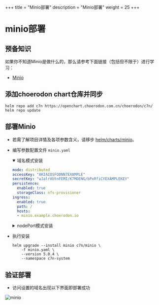 +++
title = "Minio部署"
description = "Minio部署"
weight = 25
+++

# minio部署

## 预备知识

如果你不知道Minio是做什么的，那么请参考下面链接（包括但不限于）进行学习：

- [Minio](https://github.com/minio/minio#minio-quickstart-guide)

## 添加choerodon chart仓库并同步

```shell
helm repo add c7n https://openchart.choerodon.com.cn/choerodon/c7n/
helm repo update
```

## 部署Minio

- 若需了解项目详情及各项参数含义，请移步 [helm/charts/minio](https://github.com/helm/charts/tree/master/stable/minio#minio)。
- 编写参数配置文件 `minio.yaml`
  
    <details open><summary>域名模式安装</summary>

    ```yaml
    mode: distributed
    accessKey: "AKIAIOSFODNN7EXAMPLE"
    secretKey: "wJalrXUtnFEMI/K7MDENG/bPxRfiCYEXAMPLEKEY"
    persistence:
      enabled: true
      storageClass: nfs-provisioner
    ingress:
      enabled: true
      path: /
      hosts:
      - minio.example.choerodon.io
    ```

    </details>

    <details><summary>nodePort模式安装</summary>

    ```yaml
    mode: distributed
    accessKey: "AKIAIOSFODNN7EXAMPLE"
    secretKey: "wJalrXUtnFEMI/K7MDENG/bPxRfiCYEXAMPLEKEY"
    persistence:
      enabled: true
      storageClass: nfs-provisioner
    service:
      type: NodePort
      nodePort: 30006
    ```

    </details>
- 执行安装

    ```shell
    helm upgrade --install minio c7n/minio \
        -f minio.yaml \
        --version 5.0.4 \
        --namespace c7n-system
    ```

## 验证部署

- 访问设置的域名出现以下界面即部署成功

![minio](/docs/installation-configuration/image/minio.png)
